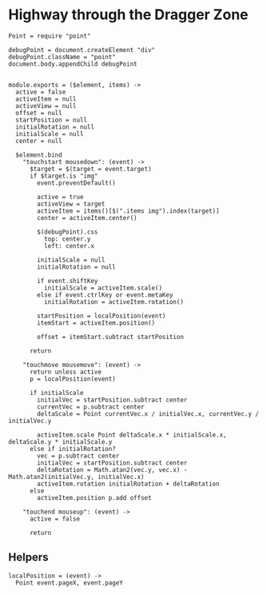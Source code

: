 Highway through the Dragger Zone
================================

    Point = require "point"

    debugPoint = document.createElement "div"
    debugPoint.className = "point"
    document.body.appendChild debugPoint


    module.exports = ($element, items) ->
      active = false
      activeItem = null
      activeView = null
      offset = null
      startPosition = null
      initialRotation = null
      initialScale = null
      center = null

      $element.bind
        "touchstart mousedown": (event) ->
          $target = $(target = event.target)
          if $target.is "img"
            event.preventDefault()

            active = true
            activeView = target
            activeItem = items()[$(".items img").index(target)]
            center = activeItem.center()

            $(debugPoint).css
              top: center.y
              left: center.x

            initialScale = null
            initialRotation = null

            if event.shiftKey
              initialScale = activeItem.scale()
            else if event.ctrlKey or event.metaKey
              initialRotation = activeItem.rotation()

            startPosition = localPosition(event)
            itemStart = activeItem.position()

            offset = itemStart.subtract startPosition

          return

        "touchmove mousemove": (event) ->
          return unless active
          p = localPosition(event)

          if initialScale
            initialVec = startPosition.subtract center
            currentVec = p.subtract center
            deltaScale = Point currentVec.x / initialVec.x, currentVec.y / initialVec.y

            activeItem.scale Point deltaScale.x * initialScale.x, deltaScale.y * initialScale.y
          else if initialRotation?
            vec = p.subtract center
            initialVec = startPosition.subtract center
            deltaRotation = Math.atan2(vec.y, vec.x) - Math.atan2(initialVec.y, initialVec.x)
            activeItem.rotation initialRotation + deltaRotation
          else
            activeItem.position p.add offset

        "touchend mouseup": (event) ->
          active = false

          return

Helpers
-------

    localPosition = (event) ->
      Point event.pageX, event.pageY
